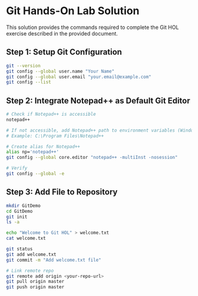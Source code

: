 # Git Hands-On Lab Solution

This solution provides the commands required to complete the Git HOL exercise described in the provided document.

## Step 1: Setup Git Configuration
```bash
git --version
git config --global user.name "Your Name"
git config --global user.email "your.email@example.com"
git config --list
```

## Step 2: Integrate Notepad++ as Default Git Editor
```bash
# Check if Notepad++ is accessible
notepad++

# If not accessible, add Notepad++ path to environment variables (Windows)
# Example: C:\Program Files\Notepad++

# Create alias for Notepad++
alias np='notepad++'
git config --global core.editor "notepad++ -multiInst -nosession"

# Verify
git config --global -e
```

## Step 3: Add File to Repository
```bash
mkdir GitDemo
cd GitDemo
git init
ls -a

echo "Welcome to Git HOL" > welcome.txt
cat welcome.txt

git status
git add welcome.txt
git commit -m "Add welcome.txt file"

# Link remote repo
git remote add origin <your-repo-url>
git pull origin master
git push origin master
```
